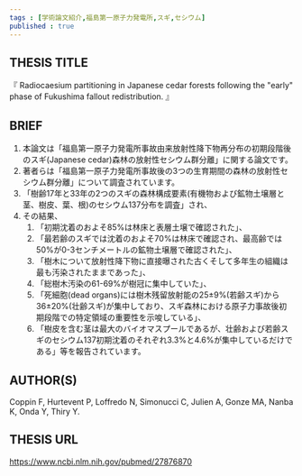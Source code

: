 ```yaml
---
tags : [学術論文紹介,福島第一原子力発電所,スギ,セシウム] 
published : true
---
```


## THESIS TITLE
『
Radiocaesium partitioning in Japanese cedar forests following the "early" phase of Fukushima fallout redistribution.
』
  
## BRIEF

1. 本論文は「福島第一原子力発電所事故由来放射性降下物再分布の初期段階後のスギ(Japanese cedar)森林の放射性セシウム群分離」に関する論文です。
1. 著者らは「福島第一原子力発電所事故後の3つの生育期間の森林の放射性セシウム群分離」について調査されています。
1. 「樹齢17年と33年の2つのスギの森林構成要素(有機物および鉱物土壌層と茎、樹皮、葉、根)のセシウム137分布を調査」され、
1. その結果、
	1. 「初期沈着のおよそ85%は林床と表層土壌で確認された」、
	1. 「最若齢のスギでは沈着のおよそ70%は林床で確認され、最高齢では50%が0-3センチメートルの鉱物土壌層で確認された」、
	1. 「樹木について放射性降下物に直接曝された古くそして多年生の組織は最も汚染されたままであった」、
	1. 「総樹木汚染の61-69%が樹冠に集中していた」、
	1. 「死細胞(dead organs)には樹木残留放射能の25±9%(若齢スギ)から36±20%(壮齢スギ)が集中しており、スギ森林における原子力事故後初期段階での特定領域の重要性を示唆している」、
	1. 「樹皮を含む茎は最大のバイオマスプールであるが、壮齢および若齢スギのセシウム137初期沈着のそれぞれ3.3%と4.6%が集中しているだけである」等を報告されています。






## AUTHOR(S)


Coppin F, Hurtevent P, Loffredo N, Simonucci C, Julien A, Gonze MA, Nanba K, Onda Y, Thiry Y.


## THESIS URL
[
https://www.ncbi.nlm.nih.gov/pubmed/27876870
](
https://www.ncbi.nlm.nih.gov/pubmed/27876870
)